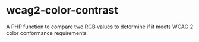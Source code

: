 wcag2-color-contrast
====================

A PHP function to compare two RGB values to determine if it meets WCAG 2 color conformance requirements
